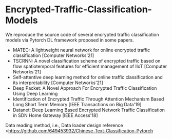 # Encrypted-Traffic-Classification-Models

We reproduce the source code of several encrypted traffic classification models via Pytorch DL framework proposed in some papers.
* MATEC: A lightweight neural network for online encrypted traffic classification [Computer Networks'21]
* TSCRNN: A novel classification scheme of encrypted traffic based on flow spatiotemporal features for efficient management of IIoT [Computer Networks'21]
* Self-attentive deep learning method for online traffic classification and its interpretability [Computer Networks'21]
* Deep Packet: A Novel Approach For Encrypted Traffic Classification Using Deep Learning  
* Identification of Encrypted Traffic Through Attention Mechanism Based Long Short Term Memory [IEEE Transactions on Big Data'19]
* Datanet: Deep Learning Based Encrypted Network Traffic Classification in SDN Home Gateway [IEEE Access'18]

Data reading method, i.e., Data loader design reference >https://github.com/649453932/Chinese-Text-Classification-Pytorch 
